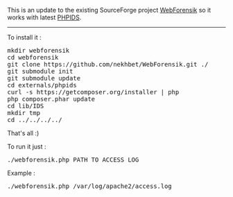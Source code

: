 This is an update to the existing SourceForge project <a href="http://sourceforge.net/projects/webforensik/" target="_blank">WebForensik</a> so it works with latest <a href="https://github.com/PHPIDS/" target="_blank">PHPIDS</a>.
<hr>

To install it : 
<pre>
mkdir webforensik
cd webforensik
git clone https://github.com/nekhbet/WebForensik.git ./
git submodule init
git submodule update
cd externals/phpids
curl -s https://getcomposer.org/installer | php
php composer.phar update
cd lib/IDS
mkdir tmp
cd ../../../../
</pre>

That's all :)

To run it just :
<pre>
./webforensik.php PATH_TO_ACCESS_LOG
</pre>

Example : 
<pre>
./webforensik.php /var/log/apache2/access.log
</pre>
